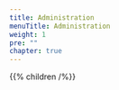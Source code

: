 ```yaml
---
title: Administration
menuTitle: Administration
weight: 1
pre: ""
chapter: true
---
```


{{% children /%}}
